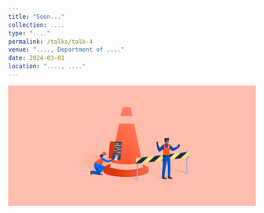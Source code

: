 ```yaml
---
title: "Soon..."
collection: ....
type: "...."
permalink: /talks/talk-4
venue: "...., Department of ...."
date: 2024-03-01
location: "...., ...."
---
```


![Image Alt Text](/images/Soon.png)

